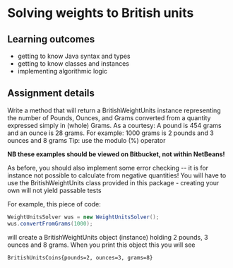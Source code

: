 # Solving weights to British units  #

## Learning outcomes ##
* getting to know Java syntax and types
* getting to know classes and instances
* implementing algorithmic logic


## Assignment details ##
Write a method that will return a BritishWeightUnits instance representing the number of 
Pounds, Ounces, and Grams converted from a quantity expressed simply in (whole) Grams.
As a courtesy: A pound is 454 grams and an ounce is 28 grams.
For example: 1000 grams is 2 pounds and 3 ounces and 8 grams
Tip: use the modulo (%) operator

**NB these examples should be viewed on Bitbucket, not within NetBeans!**

As before, you should also implement some error checking -- it is for instance not possible to calculate from negative quantities!
You will have to use the BritishWeightUnits class provided in this package - creating your own will not yield passable tests

For example, this piece of code:

```Java
WeightUnitsSolver wus = new WeightUnitsSolver();
wus.convertFromGrams(1000);
``` 

will create a BritishWeightUnits object (instance) holding 2 pounds, 3 ounces and 8 grams.
When you print this object this you will see

```
BritishUnitsCoins{pounds=2, ounces=3, grams=8}
```
